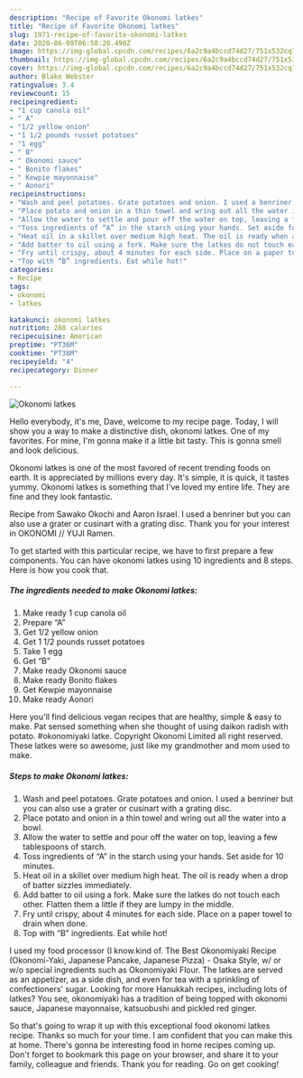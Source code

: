 ```yaml
---
description: "Recipe of Favorite Okonomi latkes"
title: "Recipe of Favorite Okonomi latkes"
slug: 1971-recipe-of-favorite-okonomi-latkes
date: 2020-06-08T06:58:20.490Z
image: https://img-global.cpcdn.com/recipes/6a2c9a4bccd74d27/751x532cq70/okonomi-latkes-recipe-main-photo.jpg
thumbnail: https://img-global.cpcdn.com/recipes/6a2c9a4bccd74d27/751x532cq70/okonomi-latkes-recipe-main-photo.jpg
cover: https://img-global.cpcdn.com/recipes/6a2c9a4bccd74d27/751x532cq70/okonomi-latkes-recipe-main-photo.jpg
author: Blake Webster
ratingvalue: 3.4
reviewcount: 15
recipeingredient:
- "1 cup canola oil"
- " A"
- "1/2 yellow onion"
- "1 1/2 pounds russet potatoes"
- "1 egg"
- " B"
- " Okonomi sauce"
- " Bonito flakes"
- " Kewpie mayonnaise"
- " Aonori"
recipeinstructions:
- "Wash and peel potatoes. Grate potatoes and onion. I used a benriner but you can also use a grater or cusinart with a grating disc."
- "Place potato and onion in a thin towel and wring out all the water into a bowl."
- "Allow the water to settle and pour off the water on top, leaving a few tablespoons of starch."
- "Toss ingredients of “A” in the starch using your hands. Set aside for 10 minutes."
- "Heat oil in a skillet over medium high heat. The oil is ready when a drop of batter sizzles immediately."
- "Add batter to oil using a fork. Make sure the latkes do not touch each other. Flatten them a little if they are lumpy in the middle."
- "Fry until crispy, about 4 minutes for each side. Place on a paper towel to drain when done."
- "Top with “B” ingredients. Eat while hot!"
categories:
- Recipe
tags:
- okonomi
- latkes

katakunci: okonomi latkes 
nutrition: 288 calories
recipecuisine: American
preptime: "PT36M"
cooktime: "PT38M"
recipeyield: "4"
recipecategory: Dinner

---
```



![Okonomi latkes](https://img-global.cpcdn.com/recipes/6a2c9a4bccd74d27/751x532cq70/okonomi-latkes-recipe-main-photo.jpg)

Hello everybody, it's me, Dave, welcome to my recipe page. Today, I will show you a way to make a distinctive dish, okonomi latkes. One of my favorites. For mine, I'm gonna make it a little bit tasty. This is gonna smell and look delicious.

Okonomi latkes is one of the most favored of recent trending foods on earth. It is appreciated by millions every day. It's simple, it is quick, it tastes yummy. Okonomi latkes is something that I've loved my entire life. They are fine and they look fantastic.

Recipe from Sawako Okochi and Aaron Israel. I used a benriner but you can also use a grater or cusinart with a grating disc. Thank you for your interest in OKONOMI // YUJI Ramen.


To get started with this particular recipe, we have to first prepare a few components. You can have okonomi latkes using 10 ingredients and 8 steps. Here is how you cook that.

<!--inarticleads1-->

##### The ingredients needed to make Okonomi latkes:

1. Make ready 1 cup canola oil
1. Prepare  “A”
1. Get 1/2 yellow onion
1. Get 1 1/2 pounds russet potatoes
1. Take 1 egg
1. Get  “B”
1. Make ready  Okonomi sauce
1. Make ready  Bonito flakes
1. Get  Kewpie mayonnaise
1. Make ready  Aonori


Here you&#39;ll find delicious vegan recipes that are healthy, simple &amp; easy to make. Pat sensed something when she thought of using daikon radish with potato. #okonomiyaki latke. Copyright Okonomi Limited all right reserved. These latkes were so awesome, just like my grandmother and mom used to make. 

<!--inarticleads2-->

##### Steps to make Okonomi latkes:

1. Wash and peel potatoes. Grate potatoes and onion. I used a benriner but you can also use a grater or cusinart with a grating disc.
1. Place potato and onion in a thin towel and wring out all the water into a bowl.
1. Allow the water to settle and pour off the water on top, leaving a few tablespoons of starch.
1. Toss ingredients of “A” in the starch using your hands. Set aside for 10 minutes.
1. Heat oil in a skillet over medium high heat. The oil is ready when a drop of batter sizzles immediately.
1. Add batter to oil using a fork. Make sure the latkes do not touch each other. Flatten them a little if they are lumpy in the middle.
1. Fry until crispy, about 4 minutes for each side. Place on a paper towel to drain when done.
1. Top with “B” ingredients. Eat while hot!


I used my food processor (I know.kind of. The Best Okonomiyaki Recipe (Okonomi-Yaki, Japanese Pancake, Japanese Pizza) - Osaka Style, w/ or w/o special ingredients such as Okonomiyaki Flour. The latkes are served as an appetizer, as a side dish, and even for tea with a sprinkling of confectioners&#39; sugar. Looking for more Hanukkah recipes, including lots of latkes? You see, okonomiyaki has a tradition of being topped with okonomi sauce, Japanese mayonnaise, katsuobushi and pickled red ginger. 

So that's going to wrap it up with this exceptional food okonomi latkes recipe. Thanks so much for your time. I am confident that you can make this at home. There's gonna be interesting food in home recipes coming up. Don't forget to bookmark this page on your browser, and share it to your family, colleague and friends. Thank you for reading. Go on get cooking!

